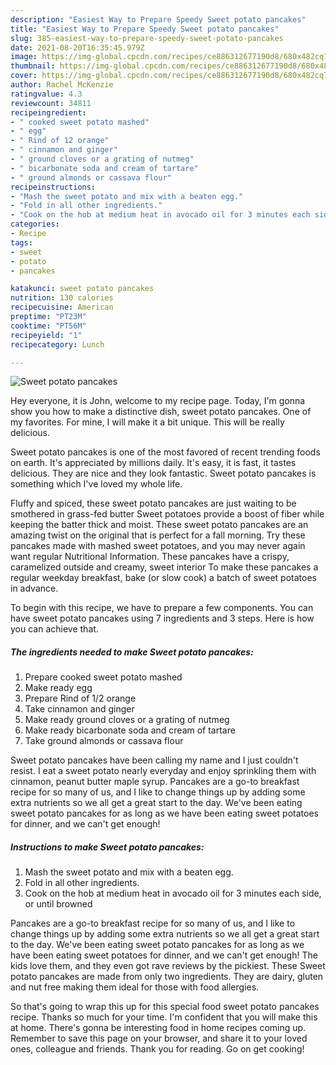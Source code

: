 ```yaml
---
description: "Easiest Way to Prepare Speedy Sweet potato pancakes"
title: "Easiest Way to Prepare Speedy Sweet potato pancakes"
slug: 385-easiest-way-to-prepare-speedy-sweet-potato-pancakes
date: 2021-08-20T16:35:45.979Z
image: https://img-global.cpcdn.com/recipes/ce886312677190d8/680x482cq70/sweet-potato-pancakes-recipe-main-photo.jpg
thumbnail: https://img-global.cpcdn.com/recipes/ce886312677190d8/680x482cq70/sweet-potato-pancakes-recipe-main-photo.jpg
cover: https://img-global.cpcdn.com/recipes/ce886312677190d8/680x482cq70/sweet-potato-pancakes-recipe-main-photo.jpg
author: Rachel McKenzie
ratingvalue: 4.3
reviewcount: 34811
recipeingredient:
- " cooked sweet potato mashed"
- " egg"
- " Rind of 12 orange"
- " cinnamon and ginger"
- " ground cloves or a grating of nutmeg"
- " bicarbonate soda and cream of tartare"
- " ground almonds or cassava flour"
recipeinstructions:
- "Mash the sweet potato and mix with a beaten egg."
- "Fold in all other ingredients."
- "Cook on the hob at medium heat in avocado oil for 3 minutes each side, or until browned"
categories:
- Recipe
tags:
- sweet
- potato
- pancakes

katakunci: sweet potato pancakes 
nutrition: 130 calories
recipecuisine: American
preptime: "PT23M"
cooktime: "PT56M"
recipeyield: "1"
recipecategory: Lunch

---
```



![Sweet potato pancakes](https://img-global.cpcdn.com/recipes/ce886312677190d8/680x482cq70/sweet-potato-pancakes-recipe-main-photo.jpg)

Hey everyone, it is John, welcome to my recipe page. Today, I'm gonna show you how to make a distinctive dish, sweet potato pancakes. One of my favorites. For mine, I will make it a bit unique. This will be really delicious.

Sweet potato pancakes is one of the most favored of recent trending foods on earth. It's appreciated by millions daily. It's easy, it is fast, it tastes delicious. They are nice and they look fantastic. Sweet potato pancakes is something which I've loved my whole life.

Fluffy and spiced, these sweet potato pancakes are just waiting to be smothered in grass-fed butter Sweet potatoes provide a boost of fiber while keeping the batter thick and moist. These sweet potato pancakes are an amazing twist on the original that is perfect for a fall morning. Try these pancakes made with mashed sweet potatoes, and you may never again want regular Nutritional Information. These pancakes have a crispy, caramelized outside and creamy, sweet interior To make these pancakes a regular weekday breakfast, bake (or slow cook) a batch of sweet potatoes in advance.


To begin with this recipe, we have to prepare a few components. You can have sweet potato pancakes using 7 ingredients and 3 steps. Here is how you can achieve that.

<!--inarticleads1-->

##### The ingredients needed to make Sweet potato pancakes:

1. Prepare  cooked sweet potato mashed
1. Make ready  egg
1. Prepare  Rind of 1/2 orange
1. Take  cinnamon and ginger
1. Make ready  ground cloves or a grating of nutmeg
1. Make ready  bicarbonate soda and cream of tartare
1. Take  ground almonds or cassava flour


Sweet potato pancakes have been calling my name and I just couldn&#39;t resist. I eat a sweet potato nearly everyday and enjoy sprinkling them with cinnamon, peanut butter maple syrup. Pancakes are a go-to breakfast recipe for so many of us, and I like to change things up by adding some extra nutrients so we all get a great start to the day. We&#39;ve been eating sweet potato pancakes for as long as we have been eating sweet potatoes for dinner, and we can&#39;t get enough! 

<!--inarticleads2-->

##### Instructions to make Sweet potato pancakes:

1. Mash the sweet potato and mix with a beaten egg.
1. Fold in all other ingredients.
1. Cook on the hob at medium heat in avocado oil for 3 minutes each side, or until browned


Pancakes are a go-to breakfast recipe for so many of us, and I like to change things up by adding some extra nutrients so we all get a great start to the day. We&#39;ve been eating sweet potato pancakes for as long as we have been eating sweet potatoes for dinner, and we can&#39;t get enough! The kids love them, and they even got rave reviews by the pickiest. These Sweet potato pancakes are made from only two ingredients. They are dairy, gluten and nut free making them ideal for those with food allergies. 

So that's going to wrap this up for this special food sweet potato pancakes recipe. Thanks so much for your time. I'm confident that you will make this at home. There's gonna be interesting food in home recipes coming up. Remember to save this page on your browser, and share it to your loved ones, colleague and friends. Thank you for reading. Go on get cooking!
